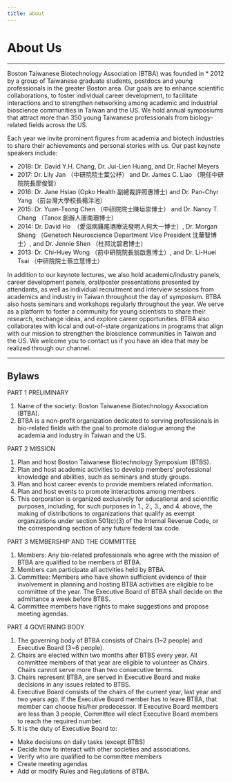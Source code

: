 ```yaml
---
title: about
---
```


<div class="row align-items-center py-auto my-auto py-md-5 my-md-5">
    <div class="col-12 col-md col-lg-5">
        <h1 class="display-1">
            About Us
        </h1>
    </div>
    <div class="col-12 col-md">
        <hr>
        <!-- <img src="{{ "/assets/img/btba_logo.png" | absolute_url }}" alt="BTBA logo" class="float-left p-4" width="150"> -->
        <p class="">
            Boston Taiwanese Biotechnology Association (BTBA) was founded in * 2012 by a group of Taiwanese graduate students, postdocs and young professionals in the greater Boston area. Our goals are to enhance scientific collaborations, to foster individual career development, to facilitate interactions and to strengthen networking among academic and industrial bioscience communities in Taiwan and the US. We hold annual symposiums that attract more than 350 young Taiwanese professionals from biology-related fields across the US.
        </p>
    </div>
</div>

Each year we invite prominent figures from academia and biotech industries to share their achievements and personal stories with us. Our past keynote speakers include: 

* 2018: Dr. David Y.H. Chang, Dr. Jui-Lien Huang, and Dr. Rachel Meyers
* 2017: Dr. Lily Jan （中研院院士葉公杼） and Dr. James C. Liao （現任中研院院長廖俊智）
* 2016: Dr. Jane Hsiao (Opko Health 副總裁許照惠博士) and Dr. Pan-Chyr Yang （前台灣大學校長楊泮池）
* 2015: Dr. Yuan-Tsong Chen （中研院院士陳垣崇博士） and Dr. Nancy T. Chang （Tanox 創辦人唐南珊博士）
* 2014: Dr. David Ho　（愛滋病雞尾酒療法發明人何大一博士）, Dr. Morgan Sheng （Genetech Neuroscience Department Vice President 沈華智博士）, and Dr. Jennie Shen （杜邦沈碧君博士）
* 2013: Dr. Chi-Huey Wong （前中研院院長翁啟惠博士）, and Dr. Li-Huei Tsai （中研院院士蔡立慧博士）

In addition to our keynote lectures, we also hold academic/industry panels, career development panels, oral/poster presentations presented by attendants, as well as individual recruitment and interview sessions from academics and industry in Taiwan throughout the day of symposium. BTBA also hosts seminars and workshops regularly throughout the year. We serve as a platform to foster a community for young scientists to share their research, exchange ideas, and explore career opportunities. BTBA also collaborates with local and out-of-state organizations in programs that align with our mission to strengthen the bioscience communities in Taiwan and the US. We welcome you to contact us if you have an idea that may be realized through our channel.

<hr class="mt-5 mb-4">

## Bylaws

PART 1 PRELIMINARY

1. Name of the society: Boston Taiwanese Biotechnology Association (BTBA).
1. BTBA is a non-profit organization dedicated to serving professionals in bio-related fields with the goal to promote dialogue among the academia and industry in Taiwan and the US.

PART 2 MISSION

1. Plan and host Boston Taiwanese Biotechnology Symposium (BTBS).
1. Plan and host academic activities to develop members’ professional knowledge and abilities, such as seminars and study groups.
1. Plan and host career events to provide members related information.
1. Plan and host events to promote interactions among members.
1. This corporation is organized exclusively for educational and scientific purposes, including, for such purposes in 1., 2., 3., and 4. above, the making of distributions to organizations that qualify as exempt organizations under section 501(c)(3) of the Internal Revenue Code, or the corresponding section of any future federal tax code.

PART 3 MEMBERSHIP AND THE COMMITTEE

1. Members: Any bio-related professionals who agree with the mission of BTBA are qualified to be members of BTBA.
1. Members can participate all activities held by BTBA.
1. Committee: Members who have shown sufficient evidence of their involvement in planning and hosting BTBA activities are eligible to be committee of the year. The Executive Board of BTBA shall decide on the admittance a week before BTBS.
1. Committee members have rights to make suggestions and propose meeting agendas.

PART 4 GOVERNING BODY

1. The governing body of BTBA consists of Chairs (1~2 people) and Executive Board (3~6 people).
1. Chairs are elected within two months after BTBS every year. All committee members of that year are eligible to volunteer as Chairs. Chairs cannot serve more than two consecutive terms.
1. Chairs represent BTBA, are served in Executive Board and make decisions in any issues related to BTBS.
1. Executive Board consists of the chairs of the current year, last year and two years ago. If the Executive Board member has to leave BTBA, that member can choose his/her predecessor. If Executive Board members are less than 3 people, Committee will elect Executive Board members to reach the required number.
1. It is the duty of Executive Board to:
* Make decisions on daily tasks (except BTBS)
* Decide how to interact with other societies and associations.
* Verify who are qualified to be committee members
* Create meeting agendas
* Add or modify Rules and Regulations of BTBA.